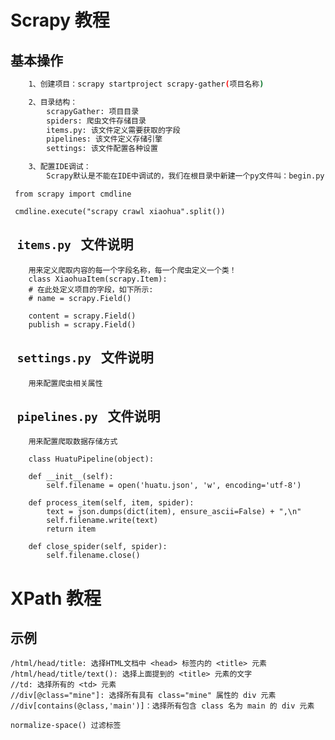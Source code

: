 
# Scrapy 教程

## 基本操作

``` bash
    1、创建项目：scrapy startproject scrapy-gather(项目名称)
```

``` bash
    2、目录结构：
        scrapyGather: 项目目录
        spiders: 爬虫文件存储目录
        items.py: 该文件定义需要获取的字段
        pipelines: 该文件定义存储引擎
        settings: 该文件配置各种设置
```

``` bash
    3、配置IDE调试：
        Scrapy默认是不能在IDE中调试的，我们在根目录中新建一个py文件叫：begin.py；在里面写入以下内容：
```

<code> from scrapy import cmdline </code>

<code> cmdline.execute("scrapy crawl xiaohua".split()) </code>

## <code> items.py </code> 文件说明

``` 
    用来定义爬取内容的每一个字段名称，每一个爬虫定义一个类！
    class XiaohuaItem(scrapy.Item):
    # 在此处定义项目的字段，如下所示:
    # name = scrapy.Field()

    content = scrapy.Field()
    publish = scrapy.Field()
```

## <code> settings.py  </code> 文件说明

```
    用来配置爬虫相关属性
```


## <code> pipelines.py </code> 文件说明

```
    用来配置爬取数据存储方式

    class HuatuPipeline(object):

    def __init__(self):
        self.filename = open('huatu.json', 'w', encoding='utf-8')

    def process_item(self, item, spider):
        text = json.dumps(dict(item), ensure_ascii=False) + ",\n"
        self.filename.write(text)
        return item

    def close_spider(self, spider):
        self.filename.close()
```


# XPath 教程

## 示例

```
/html/head/title: 选择HTML文档中 <head> 标签内的 <title> 元素
/html/head/title/text(): 选择上面提到的 <title> 元素的文字
//td: 选择所有的 <td> 元素
//div[@class="mine"]: 选择所有具有 class="mine" 属性的 div 元素
//div[contains(@class,'main')]：选择所有包含 class 名为 main 的 div 元素

normalize-space() 过滤标签
```